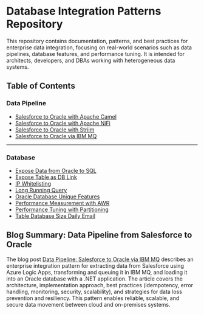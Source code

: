 # Database Integration Patterns Repository

This repository contains documentation, patterns, and best practices for enterprise data integration, focusing on real-world scenarios such as data pipelines, database features, and performance tuning. It is intended for architects, developers, and DBAs working with heterogeneous data systems.


## Table of Contents


### Data Pipeline
- [Salesforce to Oracle with Apache Camel](Data_Pipeline/apache_camel_route_dsl.md)
- [Salesforce to Oracle with Apache NiFi](Data_Pipeline/apache_nifi.md)
- [Salesforce to Oracle with Striim](Data_Pipeline/striim_salesforce_reader_cdc.md)
- [Salesforce to Oracle via IBM MQ](Data_Pipeline/IBM.md)

---

### Database
- [Expose Data from Oracle to SQL](Database/Expose_data_oracle_to_sql.md)
- [Expose Table as DB Link](Database/Expose_table_as_db_link.md)
- [IP Whitelisting](Database/IP_Whitelisting.MD)
- [Long Running Query](Database/Long_Running_Query.MD)
- [Oracle Database Unique Features](Database/Oracle_Database_Unique_Features.md)
- [Performance Measurement with AWR](Database/Performance_measure_awr.md)
- [Performance Tuning with Partitioning](Database/Performance_tune_partition.md)
- [Table Database Size Daily Email](Database/Table_Database_Size_Daily_email.MD)

## Blog Summary: Data Pipeline from Salesforce to Oracle

The blog post [Data Pipeline: Salesforce to Oracle via IBM MQ](Data_Pipeline/IBM.md) describes an enterprise integration pattern for extracting data from Salesforce using Azure Logic Apps, transforming and queuing it in IBM MQ, and loading it into an Oracle database with a .NET application. The article covers the architecture, implementation approach, best practices (idempotency, error handling, monitoring, security, scalability), and strategies for data loss prevention and resiliency. This pattern enables reliable, scalable, and secure data movement between cloud and on-premises systems.

